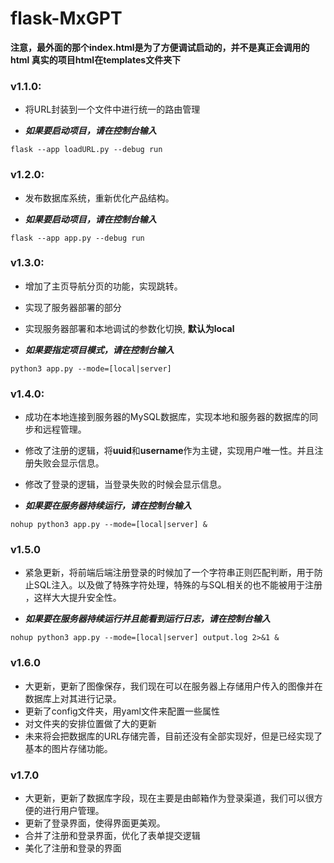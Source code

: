 # flask-MxGPT

**注意，最外面的那个index.html是为了方便调试启动的，并不是真正会调用的html
真实的项目html在templates文件夹下**

### v1.1.0:
* 将URL封装到一个文件中进行统一的路由管理

* ***如果要启动项目，请在控制台输入***
```angular2html
flask --app loadURL.py --debug run
```

### v1.2.0:
* 发布数据库系统，重新优化产品结构。

* ***如果要启动项目，请在控制台输入***
```angular2html
flask --app app.py --debug run
```

### v1.3.0:
* 增加了主页导航分页的功能，实现跳转。
* 实现了服务器部署的部分
* 实现服务器部署和本地调试的参数化切换, **默认为local**

* ***如果要指定项目模式，请在控制台输入***
```angular2html
python3 app.py --mode=[local|server]
```

### v1.4.0:
* 成功在本地连接到服务器的MySQL数据库，实现本地和服务器的数据库的同步和远程管理。
* 修改了注册的逻辑，将**uuid**和**username**作为主键，实现用户唯一性。并且注册失败会显示信息。
* 修改了登录的逻辑，当登录失败的时候会显示信息。

* ***如果要在服务器持续运行，请在控制台输入***
```angular2html
nohup python3 app.py --mode=[local|server] &
```

### v1.5.0
* 紧急更新，将前端后端注册登录的时候加了一个字符串正则匹配判断，用于防止SQL注入。以及做了特殊字符处理，特殊的与SQL相关的也不能被用于注册
，这样大大提升安全性。

* ***如果要在服务器持续运行并且能看到运行日志，请在控制台输入***
```angular2html
nohup python3 app.py --mode=[local|server] output.log 2>&1 &
```

### v1.6.0
* 大更新，更新了图像保存，我们现在可以在服务器上存储用户传入的图像并在数据库上对其进行记录。
* 更新了config文件夹，用yaml文件来配置一些属性
* 对文件夹的安排位置做了大的更新
* 未来将会把数据库的URL存储完善，目前还没有全部实现好，但是已经实现了基本的图片存储功能。

### v1.7.0
* 大更新，更新了数据库字段，现在主要是由邮箱作为登录渠道，我们可以很方便的进行用户管理。
* 更新了登录界面，使得界面更美观。
* 合并了注册和登录界面，优化了表单提交逻辑
* 美化了注册和登录的界面